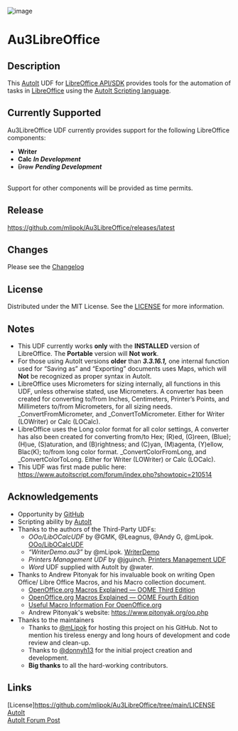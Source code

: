 ![image](https://github.com/mlipok/Au3LibreOffice/assets/11089482/e7e0966b-2f25-41d9-b927-cb5661dc6c6b)

# Au3LibreOffice

## Description

This [AutoIt](https://www.autoitscript.com/) UDF for [LibreOffice API/SDK](https://api.libreoffice.org/) provides tools for the automation of tasks in [LibreOffice](https://www.libreoffice.org/) using the [AutoIt Scripting language](https://www.autoitscript.com/).

## Currently Supported

Au3LibreOffice UDF currently provides support for the following LibreOffice components:<br>
- **Writer**<br> 
- **Calc** ***In Development***
- ~~Draw~~ ***Pending Development*** 
<br>
Support for other components will be provided as time permits.<br>

## Release

https://github.com/mlipok/Au3LibreOffice/releases/latest

## Changes

Please see the [Changelog](CHANGELOG.md)

## License

Distributed under the MIT License. See the [LICENSE](LICENSE) for more information.

## Notes

- This UDF currently works **only** with the **INSTALLED** version of LibreOffice. The **Portable** version will **Not work**.
- For those using AutoIt versions **older** than **_3.3.16.1,_** one internal function used for “Saving as” and “Exporting” documents uses Maps, which will **Not** be recognized as proper syntax in AutoIt. 
- LibreOffice uses Micrometers for sizing internally, all functions in this UDF, unless otherwise stated, use Micrometers. A converter has been created for converting to/from Inches, Centimeters, Printer’s Points, and Millimeters to/from Micrometers, for all sizing needs. _ConvertFromMicrometer, and _ConvertToMicrometer. Either for Writer (LOWriter) or Calc (LOCalc).
- LibreOffice uses the Long color format for all color settings, A converter has also been created for converting from/to Hex; (R)ed, (G)reen, (Blue); (H)ue, (S)aturation, and (B)rightness; and (C)yan, (M)agenta, (Y)ellow, Blac(K); to/from long color format. _ConvertColorFromLong, and _ConvertColorToLong. Either for Writer (LOWriter) or Calc (LOCalc).
- This UDF was first made public here: https://www.autoitscript.com/forum/index.php?showtopic=210514

## Acknowledgements

- Opportunity by [GitHub](https://github.com)
- Scripting ability by [AutoIt](https://www.autoitscript.com/site/autoit/)
- Thanks to the authors of the Third-Party UDFs:
  - *OOo/LibOCalcUDF* by @GMK, @Leagnus, @Andy G, @mLipok. [OOo/LibOCalcUDF](https://www.autoitscript.com/forum/topic/151530-ooolibo-calc-udf/)
  - *“WriterDemo.au3”* by @mLipok. [WriterDemo](https://www.autoitscript.com/forum/topic/204665-libreopenoffice-writer/?do=findComment&comment=1471711)
  - *Printers Management UDF* by @jguinch. [Printers Management UDF](https://www.autoitscript.com/forum/topic/155485-printers-management-udf/)
  - *Word* UDF supplied with AutoIt by @water.
- Thanks to Andrew Pitonyak for his invaluable book on writing Open Office/ Libre Office Macros, and his Macro collection document.
  - [OpenOffice.org Macros Explained — OOME Third Edition](https://www.pitonyak.org/OOME_3_0.pdf)
  - [OpenOffice.org Macros Explained — OOME Fourth Edition](https://www.pitonyak.org/OOME_4_1.odt)
  - [Useful Macro Information For OpenOffice.org](https://www.pitonyak.org/AndrewMacro.pdf)
  - Andrew Pitonyak's website: https://www.pitonyak.org/oo.php
- Thanks to the maintainers
  - Thanks to [@mLipok](https://github.com/mLipok) for hosting this project on his GitHub. Not to mention his tireless energy and long hours of development and code review and clean-up.
  - Thanks to [@donnyh13](https://github.com/donnyh13) for the initial project creation and development.
  - **Big thanks** to all the hard-working contributors.

## Links 

[License]https://github.com/mlipok/Au3LibreOffice/tree/main/LICENSE <br>
[AutoIt](https://www.autoitscript.com/site/autoit/) <br>
[AutoIt Forum Post](https://www.autoitscript.com/forum/index.php?showtopic=210514) <br>



